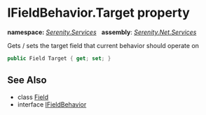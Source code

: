 # IFieldBehavior.Target property
**namespace:** *[Serenity.Services](../../README.md#serenity.services-namespace)*   **assembly**: *[Serenity.Net.Services](../../README.md)*

Gets / sets the target field that current behavior should operate on

```csharp
public Field Target { get; set; }
```

## See Also

* class [Field](../Serenity.Net.Entity/../../Serenity.Data/Field.md)
* interface [IFieldBehavior](../IFieldBehavior.md)
